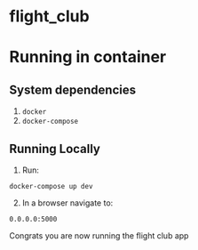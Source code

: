 # flight_club

# Running in container
## System dependencies
1. `docker`
2. `docker-compose`

## Running Locally
1. Run:
```
docker-compose up dev
```
2. In a browser navigate to:
```
0.0.0.0:5000
```
Congrats you are now running the flight club app
